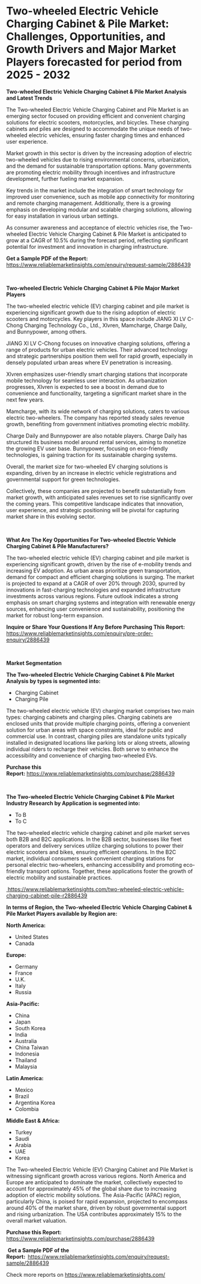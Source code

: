 <p><h1>Two-wheeled Electric Vehicle Charging Cabinet & Pile Market: Challenges, Opportunities, and Growth Drivers and Major Market Players forecasted for period from 2025 - 2032</h1></p><p><strong>Two-wheeled Electric Vehicle Charging Cabinet & Pile Market Analysis and Latest Trends</strong></p>
<p><p>The Two-wheeled Electric Vehicle Charging Cabinet and Pile Market is an emerging sector focused on providing efficient and convenient charging solutions for electric scooters, motorcycles, and bicycles. These charging cabinets and piles are designed to accommodate the unique needs of two-wheeled electric vehicles, ensuring faster charging times and enhanced user experience. </p><p>Market growth in this sector is driven by the increasing adoption of electric two-wheeled vehicles due to rising environmental concerns, urbanization, and the demand for sustainable transportation options. Many governments are promoting electric mobility through incentives and infrastructure development, further fueling market expansion. </p><p>Key trends in the market include the integration of smart technology for improved user convenience, such as mobile app connectivity for monitoring and remote charging management. Additionally, there is a growing emphasis on developing modular and scalable charging solutions, allowing for easy installation in various urban settings. </p><p>As consumer awareness and acceptance of electric vehicles rise, the Two-wheeled Electric Vehicle Charging Cabinet & Pile Market is anticipated to grow at a CAGR of 10.5% during the forecast period, reflecting significant potential for investment and innovation in charging infrastructure.</p></p>
<p><strong>Get a Sample PDF of the Report:&nbsp;</strong> <a href="https://www.reliablemarketinsights.com/enquiry/request-sample/2886439?utm_campaign=2181&utm_medium=2&utm_source=Github&utm_content=ia&utm_term=13032025&utm_id=two-wheeled-electric-vehicle-charging-cabinet-pile">https://www.reliablemarketinsights.com/enquiry/request-sample/2886439</a></p>
<p>&nbsp;</p>
<p><strong>Two-wheeled Electric Vehicle Charging Cabinet & Pile Major Market Players</strong></p>
<p><p>The two-wheeled electric vehicle (EV) charging cabinet and pile market is experiencing significant growth due to the rising adoption of electric scooters and motorcycles. Key players in this space include JIANG XI LV C-Chong Charging Technology Co., Ltd., Xlvren, Mamcharge, Charge Daily, and Bunnypower, among others.</p><p>JIANG XI LV C-Chong focuses on innovative charging solutions, offering a range of products for urban electric vehicles. Their advanced technology and strategic partnerships position them well for rapid growth, especially in densely populated urban areas where EV penetration is increasing.</p><p>Xlvren emphasizes user-friendly smart charging stations that incorporate mobile technology for seamless user interaction. As urbanization progresses, Xlvren is expected to see a boost in demand due to convenience and functionality, targeting a significant market share in the next few years.</p><p>Mamcharge, with its wide network of charging solutions, caters to various electric two-wheelers. The company has reported steady sales revenue growth, benefiting from government initiatives promoting electric mobility.</p><p>Charge Daily and Bunnypower are also notable players. Charge Daily has structured its business model around rental services, aiming to monetize the growing EV user base. Bunnypower, focusing on eco-friendly technologies, is gaining traction for its sustainable charging systems.</p><p>Overall, the market size for two-wheeled EV charging solutions is expanding, driven by an increase in electric vehicle registrations and governmental support for green technologies. </p><p>Collectively, these companies are projected to benefit substantially from market growth, with anticipated sales revenues set to rise significantly over the coming years. This competitive landscape indicates that innovation, user experience, and strategic positioning will be pivotal for capturing market share in this evolving sector.</p></p>
<p>&nbsp;</p>
<p><strong>What Are The Key Opportunities For Two-wheeled Electric Vehicle Charging Cabinet & Pile Manufacturers?</strong></p>
<p><p>The two-wheeled electric vehicle (EV) charging cabinet and pile market is experiencing significant growth, driven by the rise of e-mobility trends and increasing EV adoption. As urban areas prioritize green transportation, demand for compact and efficient charging solutions is surging. The market is projected to expand at a CAGR of over 20% through 2030, spurred by innovations in fast-charging technologies and expanded infrastructure investments across various regions. Future outlook indicates a strong emphasis on smart charging systems and integration with renewable energy sources, enhancing user convenience and sustainability, positioning the market for robust long-term expansion.</p></p>
<p><strong>Inquire or Share Your Questions If Any Before Purchasing This Report:</strong> <a href="https://www.reliablemarketinsights.com/enquiry/pre-order-enquiry/2886439?utm_campaign=2181&utm_medium=2&utm_source=Github&utm_content=ia&utm_term=13032025&utm_id=two-wheeled-electric-vehicle-charging-cabinet-pile">https://www.reliablemarketinsights.com/enquiry/pre-order-enquiry/2886439</a></p>
<p>&nbsp;</p>
<p><strong>Market Segmentation</strong></p>
<p><strong>The Two-wheeled Electric Vehicle Charging Cabinet & Pile Market Analysis by types is segmented into:</strong></p>
<p><ul><li>Charging Cabinet</li><li>Charging Pile</li></ul></p>
<p><p>The two-wheeled electric vehicle (EV) charging market comprises two main types: charging cabinets and charging piles. Charging cabinets are enclosed units that provide multiple charging points, offering a convenient solution for urban areas with space constraints, ideal for public and commercial use. In contrast, charging piles are standalone units typically installed in designated locations like parking lots or along streets, allowing individual riders to recharge their vehicles. Both serve to enhance the accessibility and convenience of charging two-wheeled EVs.</p></p>
<p><strong>Purchase this Report:&nbsp;</strong><a href="https://www.reliablemarketinsights.com/purchase/2886439?utm_campaign=2181&utm_medium=2&utm_source=Github&utm_content=ia&utm_term=13032025&utm_id=two-wheeled-electric-vehicle-charging-cabinet-pile">https://www.reliablemarketinsights.com/purchase/2886439</a></p>
<p>&nbsp;</p>
<p><strong>The Two-wheeled Electric Vehicle Charging Cabinet & Pile Market Industry Research by Application is segmented into:</strong></p>
<p><ul><li>To B</li><li>To C</li></ul></p>
<p><p>The two-wheeled electric vehicle charging cabinet and pile market serves both B2B and B2C applications. In the B2B sector, businesses like fleet operators and delivery services utilize charging solutions to power their electric scooters and bikes, ensuring efficient operations. In the B2C market, individual consumers seek convenient charging stations for personal electric two-wheelers, enhancing accessibility and promoting eco-friendly transport options. Together, these applications foster the growth of electric mobility and sustainable practices.</p></p>
<p><a href="https://www.reliablemarketinsights.com/two-wheeled-electric-vehicle-charging-cabinet-pile-r2886439?utm_campaign=2181&utm_medium=2&utm_source=Github&utm_content=ia&utm_term=13032025&utm_id=two-wheeled-electric-vehicle-charging-cabinet-pile">&nbsp;https://www.reliablemarketinsights.com/two-wheeled-electric-vehicle-charging-cabinet-pile-r2886439</a></p>
<p><strong>In terms of Region, the Two-wheeled Electric Vehicle Charging Cabinet & Pile Market Players available by Region are:</strong></p>
<p>
    <p> <strong> North America: </strong>
        <ul>
            <li>United States</li>
            <li>Canada</li>
        </ul>
        </p> 
    <p> <strong> Europe: </strong>
        <ul>
            <li>Germany</li>
            <li>France</li>
            <li>U.K.</li>
            <li>Italy</li>
            <li>Russia</li>
        </ul>
        </p> 
    <p> <strong> Asia-Pacific: </strong>
        <ul>
            <li>China</li>
            <li>Japan</li>
            <li>South Korea</li>
            <li>India</li>
            <li>Australia</li>
            <li>China Taiwan</li>
            <li>Indonesia</li>
            <li>Thailand</li>
            <li>Malaysia</li>
        </ul>
        </p> 
    <p> <strong> Latin America: </strong>
        <ul>
            <li>Mexico</li>
            <li>Brazil</li>
            <li>Argentina Korea</li>
            <li>Colombia</li>
        </ul>
        </p> 
    <p> <strong> Middle East & Africa: </strong>
        <ul>
            <li>Turkey</li>
            <li>Saudi</li>
            <li>Arabia</li>
            <li>UAE</li>
            <li>Korea</li>
        </ul>
    </p>
    </p>
<p><p>The Two-wheeled Electric Vehicle (EV) Charging Cabinet and Pile Market is witnessing significant growth across various regions. North America and Europe are anticipated to dominate the market, collectively expected to account for approximately 45% of the global share due to increasing adoption of electric mobility solutions. The Asia-Pacific (APAC) region, particularly China, is poised for rapid expansion, projected to encompass around 40% of the market share, driven by robust governmental support and rising urbanization. The USA contributes approximately 15% to the overall market valuation.</p></p>
<p><strong>Purchase this Report: </strong><a href="https://www.reliablemarketinsights.com/purchase/2886439?utm_campaign=2181&utm_medium=2&utm_source=Github&utm_content=ia&utm_term=13032025&utm_id=two-wheeled-electric-vehicle-charging-cabinet-pile">https://www.reliablemarketinsights.com/purchase/2886439</a></p>
<p>&nbsp;<strong>Get a Sample PDF of the Report:&nbsp;&nbsp;</strong><a href="https://www.reliablemarketinsights.com/enquiry/request-sample/2886439?utm_campaign=2181&utm_medium=2&utm_source=Github&utm_content=ia&utm_term=13032025&utm_id=two-wheeled-electric-vehicle-charging-cabinet-pile">https://www.reliablemarketinsights.com/enquiry/request-sample/2886439</a></p>
<p><strong></strong></p>
<p>Check more reports on <a href="https://www.reliablemarketinsights.com/?utm_campaign=2181&utm_medium=2&utm_source=Github&utm_content=ia&utm_term=13032025&utm_id=two-wheeled-electric-vehicle-charging-cabinet-pile">https://www.reliablemarketinsights.com/</a></p>
